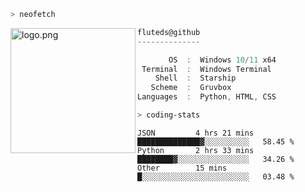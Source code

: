 ```zsh
> neofetch
```

<!--img align="left" src="https://github.com/fluteds.png" alt="logo.png" width="200"/>-->
<img align="left" src="https://external-content.duckduckgo.com/iu/?u=https%3A%2F%2F78.media.tumblr.com%2F975fca5f82161b190efdcaa05ffbd4ec%2Ftumblr_p6q6m9TJF01x3p3jmo1_500.png&f=1&nofb=1" alt="logo.png" width="200"/>

```csharp
fluteds@github
--------------

       OS  :  Windows 10/11 x64
 Terminal  :  Windows Terminal
    Shell  :  Starship
   Scheme  :  Gruvbox
Languages  :  Python, HTML, CSS
```

```zsh
> coding-stats
```

<!--START_SECTION:waka-->

```text
JSON         4 hrs 21 mins   ██████████████▓░░░░░░░░░░   58.45 %
Python       2 hrs 33 mins   ████████▓░░░░░░░░░░░░░░░░   34.26 %
Other        15 mins         █░░░░░░░░░░░░░░░░░░░░░░░░   03.48 %
```

<!--END_SECTION:waka-->
